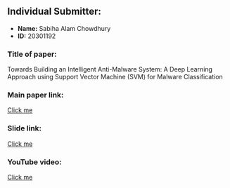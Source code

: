 ## Individual Submitter:
- **Name:** Sabiha Alam Chowdhury
- **ID:** 20301192

### Title of paper:
Towards Building an Intelligent Anti-Malware System: A Deep Learning Approach using Support Vector Machine (SVM) for Malware Classification


### Main paper link:
[Click me](https://paperswithcode.com/paper/towards-building-an-intelligent-anti-malware)

### Slide link:
[Click me]()

### YouTube video:
[Click me]()
